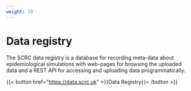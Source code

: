 ```yaml
---
weight: 10
---
```


# Data registry

The SCRC data registry is a database for recording meta-data about epidemiological simulations with web-pages for browsing the uploaded data and a REST API for accessing and uploading data programmatically.

{{< button href="https://data.scrc.uk" >}}Data Registry{{< /button >}}